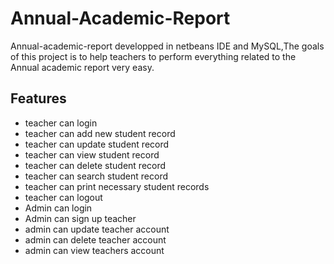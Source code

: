 # Annual-Academic-Report

Annual-academic-report developped in netbeans IDE and MySQL,The goals of this project is to help teachers to perform everything related to the Annual academic report very easy.

## Features

- teacher can login
- teacher can add new student record
- teacher can update student record
- teacher can view student record
- teacher can delete student record
- teacher can search student record
- teacher can print necessary student records
- teacher can logout
- Admin can login
- Admin can sign up teacher
- admin can update teacher account
- admin can delete teacher account
- admin can view teachers account

